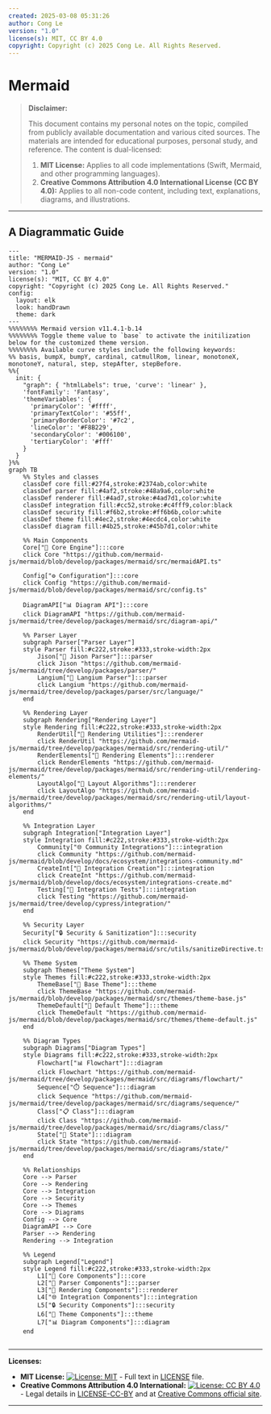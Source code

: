 ```yaml
---
created: 2025-03-08 05:31:26
author: Cong Le
version: "1.0"
license(s): MIT, CC BY 4.0
copyright: Copyright (c) 2025 Cong Le. All Rights Reserved.
---
```




# Mermaid 
> **Disclaimer:**
>
> This document contains my personal notes on the topic,
> compiled from publicly available documentation and various cited sources.
> The materials are intended for educational purposes, personal study, and reference.
> The content is dual-licensed:
> 1. **MIT License:** Applies to all code implementations (Swift, Mermaid, and other programming languages).
> 2. **Creative Commons Attribution 4.0 International License (CC BY 4.0):** Applies to all non-code content, including text, explanations, diagrams, and illustrations.
---


## A Diagrammatic Guide 




```mermaid
---
title: "MERMAID-JS - mermaid"
author: "Cong Le"
version: "1.0"
license(s): "MIT, CC BY 4.0"
copyright: "Copyright (c) 2025 Cong Le. All Rights Reserved."
config:
  layout: elk
  look: handDrawn
  theme: dark
---
%%%%%%%% Mermaid version v11.4.1-b.14
%%%%%%%% Toggle theme value to `base` to activate the initilization below for the customized theme version.
%%%%%%%% Available curve styles include the following keywords:
%% basis, bumpX, bumpY, cardinal, catmullRom, linear, monotoneX, monotoneY, natural, step, stepAfter, stepBefore.
%%{
  init: {
    "graph": { "htmlLabels": true, 'curve': 'linear' },
    'fontFamily': 'Fantasy',
    'themeVariables': {
      'primaryColor': '#ffff',
      'primaryTextColor': '#55ff',
      'primaryBorderColor': '#7c2',
      'lineColor': '#F8B229',
      'secondaryColor': '#006100',
      'tertiaryColor': '#fff'
    }
  }
}%%
graph TB
    %% Styles and classes
    classDef core fill:#27f4,stroke:#2374ab,color:white
    classDef parser fill:#4af2,stroke:#48a9a6,color:white
    classDef renderer fill:#4ad7,stroke:#4ad7d1,color:white
    classDef integration fill:#cc52,stroke:#c4fff9,color:black
    classDef security fill:#f6b2,stroke:#ff6b6b,color:white
    classDef theme fill:#4ec2,stroke:#4ecdc4,color:white
    classDef diagram fill:#4b25,stroke:#45b7d1,color:white

    %% Main Components
    Core["🔧 Core Engine"]:::core
    click Core "https://github.com/mermaid-js/mermaid/blob/develop/packages/mermaid/src/mermaidAPI.ts"
    
    Config["⚙️ Configuration"]:::core
    click Config "https://github.com/mermaid-js/mermaid/blob/develop/packages/mermaid/src/config.ts"
    
    DiagramAPI["📊 Diagram API"]:::core
    click DiagramAPI "https://github.com/mermaid-js/mermaid/tree/develop/packages/mermaid/src/diagram-api/"

    %% Parser Layer
    subgraph Parser["Parser Layer"]
    style Parser fill:#c222,stroke:#333,stroke-width:2px
        Jison["📝 Jison Parser"]:::parser
        click Jison "https://github.com/mermaid-js/mermaid/tree/develop/packages/parser/"
        Langium["📝 Langium Parser"]:::parser
        click Langium "https://github.com/mermaid-js/mermaid/tree/develop/packages/parser/src/language/"
    end

    %% Rendering Layer
    subgraph Rendering["Rendering Layer"]
    style Rendering fill:#c222,stroke:#333,stroke-width:2px
        RenderUtil["🎨 Rendering Utilities"]:::renderer
        click RenderUtil "https://github.com/mermaid-js/mermaid/tree/develop/packages/mermaid/src/rendering-util/"
        RenderElements["🎨 Rendering Elements"]:::renderer
        click RenderElements "https://github.com/mermaid-js/mermaid/tree/develop/packages/mermaid/src/rendering-util/rendering-elements/"
        LayoutAlgo["📐 Layout Algorithms"]:::renderer
        click LayoutAlgo "https://github.com/mermaid-js/mermaid/tree/develop/packages/mermaid/src/rendering-util/layout-algorithms/"
    end

    %% Integration Layer
    subgraph Integration["Integration Layer"]
    style Integration fill:#c222,stroke:#333,stroke-width:2px
        Community["🌐 Community Integrations"]:::integration
        click Community "https://github.com/mermaid-js/mermaid/blob/develop/docs/ecosystem/integrations-community.md"
        CreateInt["🔧 Integration Creation"]:::integration
        click CreateInt "https://github.com/mermaid-js/mermaid/blob/develop/docs/ecosystem/integrations-create.md"
        Testing["🧪 Integration Tests"]:::integration
        click Testing "https://github.com/mermaid-js/mermaid/tree/develop/cypress/integration/"
    end

    %% Security Layer
    Security["🔒 Security & Sanitization"]:::security
    click Security "https://github.com/mermaid-js/mermaid/blob/develop/packages/mermaid/src/utils/sanitizeDirective.ts"

    %% Theme System
    subgraph Themes["Theme System"]
    style Themes fill:#c222,stroke:#333,stroke-width:2px
        ThemeBase["🎨 Base Theme"]:::theme
        click ThemeBase "https://github.com/mermaid-js/mermaid/blob/develop/packages/mermaid/src/themes/theme-base.js"
        ThemeDefault["🎨 Default Theme"]:::theme
        click ThemeDefault "https://github.com/mermaid-js/mermaid/blob/develop/packages/mermaid/src/themes/theme-default.js"
    end

    %% Diagram Types
    subgraph Diagrams["Diagram Types"]
    style Diagrams fill:#c222,stroke:#333,stroke-width:2px
        Flowchart["📊 Flowchart"]:::diagram
        click Flowchart "https://github.com/mermaid-js/mermaid/tree/develop/packages/mermaid/src/diagrams/flowchart/"
        Sequence["⏱️ Sequence"]:::diagram
        click Sequence "https://github.com/mermaid-js/mermaid/tree/develop/packages/mermaid/src/diagrams/sequence/"
        Class["📋 Class"]:::diagram
        click Class "https://github.com/mermaid-js/mermaid/tree/develop/packages/mermaid/src/diagrams/class/"
        State["🔄 State"]:::diagram
        click State "https://github.com/mermaid-js/mermaid/tree/develop/packages/mermaid/src/diagrams/state/"
    end

    %% Relationships
    Core --> Parser
    Core --> Rendering
    Core --> Integration
    Core --> Security
    Core --> Themes
    Core --> Diagrams
    Config --> Core
    DiagramAPI --> Core
    Parser --> Rendering
    Rendering --> Integration

    %% Legend
    subgraph Legend["Legend"]
    style Legend fill:#c222,stroke:#333,stroke-width:2px
        L1["🔧 Core Components"]:::core
        L2["📝 Parser Components"]:::parser
        L3["🎨 Rendering Components"]:::renderer
        L4["🌐 Integration Components"]:::integration
        L5["🔒 Security Components"]:::security
        L6["🎨 Theme Components"]:::theme
        L7["📊 Diagram Components"]:::diagram
    end
    
```




---
**Licenses:**

- **MIT License:**  [![License: MIT](https://img.shields.io/badge/License-MIT-yellow.svg)](LICENSE) - Full text in [LICENSE](LICENSE) file.
- **Creative Commons Attribution 4.0 International:** [![License: CC BY 4.0](https://licensebuttons.net/l/by/4.0/88x31.png)](LICENSE-CC-BY) - Legal details in [LICENSE-CC-BY](LICENSE-CC-BY) and at [Creative Commons official site](http://creativecommons.org/licenses/by/4.0/).

---
